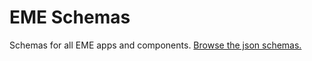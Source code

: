EME Schemas
========

Schemas for all EME apps and components.  [Browse the json schemas.](http://schemas.wbeme.com/)
